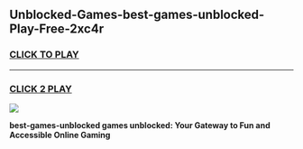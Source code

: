 
## Unblocked-Games-best-games-unblocked-Play-Free-2xc4r
<h3>
<a href="https://premium76.site?title=best-games-unblocked&ref=18A">CLICK TO PLAY</a></h3>
<hr>

<h3>
<a href="https://premium76.site?title=best-games-unblocked&ref=18A">CLICK 2 PLAY</a>
  
</h3>

<a href="https://premium76.site?title=best-games-unblocked&ref=18A"><img src="https://clearcache.store/games.png"></a>


**best-games-unblocked games unblocked: Your Gateway to Fun and Accessible Online Gaming**
